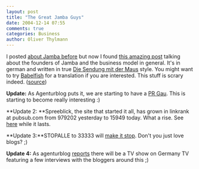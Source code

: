 ```yaml
---
layout: post
title: "The Great Jamba Guys"
date: 2004-12-14 07:55
comments: true
categories: Business
author: Oliver Thylmann
---
```



I posted [about Jamba before](http://owt.typepad.com/blog/2004/05/jamba_acquired_.html) but now I found [this amazing post](http://spreeblick.de/wp/index.php?p=324) talking about the founders of Jamba and the business model in general. It's in german and written in true [Die Sendung mit der Maus](http://www.die-maus.de/maus.phtml) style. You might want to try [Babelfish](http://babelfish.altavista.com/) for a translation if you are interested. This stuff is scrary indeed. ([source](http://www.agenturblog.de/archives/2004/12/so_funktioniert.php))

**Update:** As Agenturblog puts it, we are starting to have a [PR Gau](http://www.agenturblog.de/archives/2004/12/pr_gau_bei_jamb.php). This is starting to become really interesting :)

**Update 2: **Spreeblick, the site that started it all, has grown in linkrank at pubsub.com from 979202 yesterday to 15949 today. What a rise. See [here](http://www.pubsub.com/linkranks.php?dom=spreeblick.de) while it lasts.

**Update 3:**STOPALLE to 33333 will [make it stop](http://mobile6.blogg.de/eintrag.php?id=3). Don't you just love blogs? ;)

**Update 4:** As agenturblog [reports](http://www.agenturblog.de/archives/2005/01/jamba_artikel_n.php) there will be a TV show on Germany TV featuring a few interviews with the bloggers around this ;)


